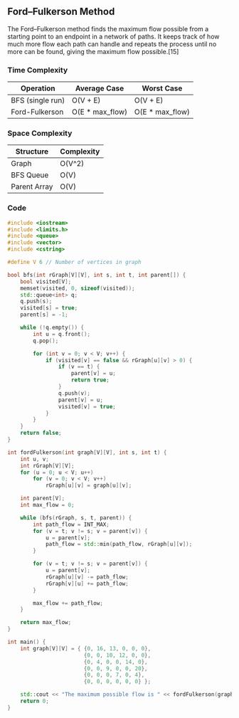 ## Ford–Fulkerson Method

The Ford–Fulkerson method finds the maximum flow possible from a starting point to an endpoint in a network of paths. It keeps track of how much more flow each path can handle and repeats the process until no more can be found, giving the maximum flow possible.[15]

### Time Complexity

| Operation        | Average Case      | Worst Case       |
|------------------|-------------------|------------------|
| BFS (single run)  | O(V + E)          | O(V + E)         |
| Ford-Fulkerson   | O(E * max_flow)   | O(E * max_flow)  |

### Space Complexity

| Structure       | Complexity  |
|-----------------|-------------|
| Graph           | O(V^2)      |
| BFS Queue       | O(V)        |
| Parent Array    | O(V)        |

### Code

```cpp
#include <iostream>
#include <limits.h>
#include <queue>
#include <vector>
#include <cstring>

#define V 6 // Number of vertices in graph

bool bfs(int rGraph[V][V], int s, int t, int parent[]) {
    bool visited[V];
    memset(visited, 0, sizeof(visited));
    std::queue<int> q;
    q.push(s);
    visited[s] = true;
    parent[s] = -1;

    while (!q.empty()) {
        int u = q.front();
        q.pop();

        for (int v = 0; v < V; v++) {
            if (visited[v] == false && rGraph[u][v] > 0) {
                if (v == t) {
                    parent[v] = u;
                    return true;
                }
                q.push(v);
                parent[v] = u;
                visited[v] = true;
            }
        }
    }
    return false;
}

int fordFulkerson(int graph[V][V], int s, int t) {
    int u, v;
    int rGraph[V][V]; 
    for (u = 0; u < V; u++)
        for (v = 0; v < V; v++)
            rGraph[u][v] = graph[u][v];

    int parent[V]; 
    int max_flow = 0;

    while (bfs(rGraph, s, t, parent)) {
        int path_flow = INT_MAX;
        for (v = t; v != s; v = parent[v]) {
            u = parent[v];
            path_flow = std::min(path_flow, rGraph[u][v]);
        }

        for (v = t; v != s; v = parent[v]) {
            u = parent[v];
            rGraph[u][v] -= path_flow;
            rGraph[v][u] += path_flow;
        }

        max_flow += path_flow;
    }

    return max_flow;
}

int main() {
    int graph[V][V] = { {0, 16, 13, 0, 0, 0},
                        {0, 0, 10, 12, 0, 0},
                        {0, 4, 0, 0, 14, 0},
                        {0, 0, 9, 0, 0, 20},
                        {0, 0, 0, 7, 0, 4},
                        {0, 0, 0, 0, 0, 0} };

    std::cout << "The maximum possible flow is " << fordFulkerson(graph, 0, 5);
    return 0;
}
```
